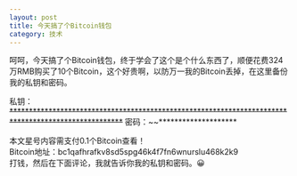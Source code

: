 ```yaml
---
layout: post
title: 今天搞了个Bitcoin钱包
category: 技术
---
```

呵呵，今天搞了个Bitcoin钱包，终于学会了这个是个什么东西了，顺便花费324万RMB购买了10个Bitcoin，这个好贵啊，以防万一我的Bitcoin丢掉，在这里备份我的私钥和密码。

私钥：~~****************************************************************************************************~~
密码：~~********************

本文星号内容需支付0.1个Bitcoin查看！  
Bitcoin地址：bc1qafhrafkv8sd5spg46k4f7fn6wnurslu468k2k9  
打钱，然后在下面评论，我就告诉你我的私钥和密码。😀
